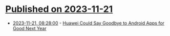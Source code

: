 # [Published on 2023-11-21](index.md)

* [2023-11-21, 08:28:00](https://soylentnews.org/article.pl?sid=23/11/20/0256210&from=rss) - [Huawei Could Say Goodbye to Android Apps for Good Next Year](https://soylentnews.org/article.pl?sid=23/11/20/0256210&from=rss)
